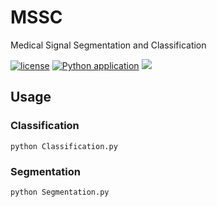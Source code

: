 # MSSC
Medical Signal Segmentation and Classification

[![license](https://img.shields.io/github/license/MuGeminorum/Medical_Image_Computing.svg)](https://github.com/MuGeminorum/Medical_Image_Computing/blob/master/LICENSE)
[![Python application](https://github.com/MuGeminorum/Medical_Image_Computing/actions/workflows/python-app.yml/badge.svg?branch=mssc)](https://github.com/MuGeminorum/Medical_Image_Computing/actions/workflows/python-app.yml)
[![](https://img.shields.io/badge/wiki-mssc-da5b0b.svg)](https://github.com/MuGeminorum/Medical_Image_Computing/wiki/Chapter-IV-%E2%80%90-Medical-Signal-Segmentation-and-Classification)

## Usage
### Classification
```
python Classification.py
```

### Segmentation
```
python Segmentation.py
```
